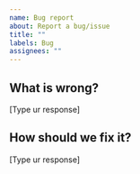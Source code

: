 ```yaml
---
name: Bug report
about: Report a bug/issue
title: ""
labels: Bug
assignees: ""
---
```


## What is wrong?

[Type ur response]

## How should we fix it?

[Type ur response]
